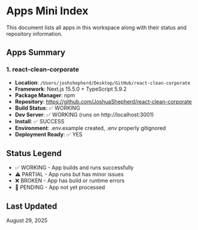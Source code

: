 # Apps Mini Index

This document lists all apps in this workspace along with their status and repository information.

## Apps Summary

### 1. react-clean-corporate

- **Location**: `/Users/joshshepherd/Desktop/GitHub/react-clean-corporate`
- **Framework**: Next.js 15.5.0 + TypeScript 5.9.2
- **Package Manager**: npm
- **Repository**: https://github.com/JoshuaShepherd/react-clean-corporate
- **Build Status**: ✅ WORKING
- **Dev Server**: ✅ WORKING (runs on http://localhost:3001)
- **Install**: ✅ SUCCESS
- **Environment**: .env.example created, .env properly gitignored
- **Deployment Ready**: ✅ YES

## Status Legend

- ✅ WORKING - App builds and runs successfully
- ⚠️ PARTIAL - App runs but has minor issues
- ❌ BROKEN - App has build or runtime errors
- 🔄 PENDING - App not yet processed

## Last Updated

August 29, 2025
